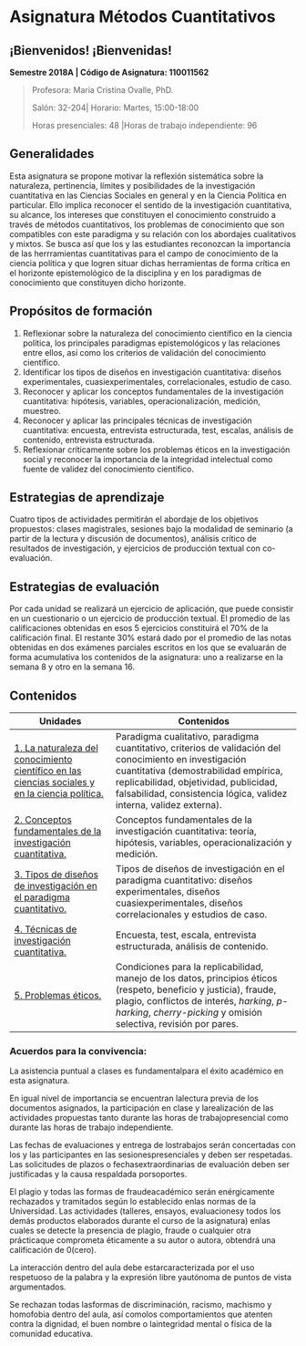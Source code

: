 # Asignatura Métodos Cuantitativos

## ¡Bienvenidos! ¡Bienvenidas!

**Semestre 2018A	| Código de Asignatura: 110011562**

> Profesora: Maria Cristina Ovalle, PhD.
>
> Salón: 32-204| Horario: Martes, 15:00-18:00
>
> Horas presenciales: 48	|Horas de trabajo independiente: 96			



## Generalidades

Esta asignatura se propone motivar la reflexión sistemática sobre la naturaleza, pertinencia, límites y posibilidades de la investigación cuantitativa en las Ciencias Sociales en general y en la Ciencia Política en particular. Ello implica reconocer el sentido de la investigación cuantitativa, su alcance, los intereses que constituyen el conocimiento construido a través de métodos cuantitativos, los problemas de conocimiento que son compatibles con este paradigma y su relación con los abordajes cualitativos y mixtos. Se busca así que los y las estudiantes reconozcan la importancia de las herrramientas cuantitativas para el campo de conocimiento de la ciencia política y que logren situar dichas herramientas de forma crítica en el horizonte epistemológico de la disciplina y en los paradigmas de conocimiento que constituyen dicho horizonte.

## Propósitos de formación

1. Reflexionar sobre la naturaleza del conocimiento científico en la ciencia política, los principales paradigmas epistemológicos y las relaciones entre ellos, así como los criterios de validación del conocimiento científico. 
2. Identificar los tipos de diseños en investigación cuantitativa: diseños experimentales, cuasiexperimentales, correlacionales, estudio de caso. 
3. Reconocer y aplicar los conceptos fundamentales de la investigación cuantitativa: hipótesis, variables, operacionalización, medición, muestreo. 
4. Reconocer y aplicar las principales técnicas de investigación cuantitativa: encuesta, entrevista estructurada, test, escalas, análisis de contenido, entrevista estructurada. 
5. Reflexionar críticamente sobre los problemas éticos en la investigación social y reconocer la importancia de la integridad intelectual como fuente de validez del conocimiento científico. 

## Estrategias de aprendizaje

Cuatro tipos de actividades permitirán el abordaje de los objetivos propuestos: clases magistrales, sesiones bajo la modalidad de seminario (a partir de la lectura y discusión de documentos), análisis crítico de resultados de investigación, y ejercicios de producción textual con co-evaluación. 

## Estrategias de evaluación

Por cada unidad se realizará un ejercicio de aplicación, que puede consistir en un cuestionario o un ejercicio de producción textual. El promedio de las calificaciones obtenidas en esos 5 ejercicios constituirá el 70% de la calificación final. El restante 30% estará dado por el promedio de las notas obtenidas en dos exámenes parciales escritos en los que se evaluarán de forma acumulativa los contenidos de la asignatura: uno a realizarse en la semana 8 y otro en la semana 16.

## Contenidos

| Unidades                                 | Contenidos                               |
| ---------------------------------------- | ---------------------------------------- |
| [1. La naturaleza del conocimiento científico en las ciencias sociales y en la ciencia política.](unidad1/README.md) | Paradigma cualitativo, paradigma cuantitativo, criterios de validación del conocimiento en investigación cuantitativa (demostrabilidad empírica, replicabilidad, objetividad, publicidad, falsabilidad, consistencia lógica, validez interna, validez externa). |
| [2. Conceptos fundamentales de la investigación cuantitativa.](unidad2/README.md) | Conceptos fundamentales de la investigación cuantitativa: teoría, hipótesis, variables, operacionalización y medición. |
| [3. Tipos de diseños de investigación en el paradigma cuantitativo.](unidad3/README.md) | Tipos de diseños de investigación en el paradigma cuantitativo: diseños experimentales, diseños cuasiexperimentales, diseños correlacionales y estudios de caso. |
| [4. Técnicas de investigación cuantitativa.](unidad4/README.md) | Encuesta, test, escala, entrevista estructurada, análisis de contenido. |
| [5. Problemas éticos.](unidad5/README.md) | Condiciones para la replicabilidad, manejo de los datos, principios éticos (respeto, beneficio y justicia), fraude, plagio, conflictos de interés, *harking*, *p-harking*, *cherry-picking* y omisión selectiva, revisión por pares. |

### Acuerdos para la convivencia: 

La asistencia puntual a clases es fundamentalpara el éxito académico en esta asignatura. 

En igual nivel de importancia se encuentran lalectura previa de los documentos asignados, la participación en clase y larealización de las actividades propuestas tanto durante las horas de trabajopresencial como durante las horas de trabajo independiente. 

Las fechas de evaluaciones y entrega de lostrabajos serán concertadas con los y las participantes en las sesionespresenciales y deben ser respetadas. Las solicitudes de plazos o fechasextraordinarias de evaluación deben ser justificadas y la causa respaldada porsoportes. 

El plagio y todas las formas de fraudeacadémico serán enérgicamente rechazados y tramitados según lo establecido enlas normas de la Universidad. Las actividades (talleres, ensayos, evaluacionesy todos los demás productos elaborados durante el curso de la asignatura) enlas cuales se detecte la presencia de plagio, fraude o cualquier otra prácticaque comprometa éticamente a su autor o autora, obtendrá una calificación de 0(cero). 

La interacción dentro del aula debe estarcaracterizada por el uso respetuoso de la palabra y la expresión libre yautónoma de puntos de vista argumentados. 

Se rechazan todas lasformas de discriminación, racismo, machismo y homofobia dentro del aula, así comolos comportamientos que atenten contra la dignidad, el buen nombre o laintegridad mental o física de la comunidad educativa. 

## 



